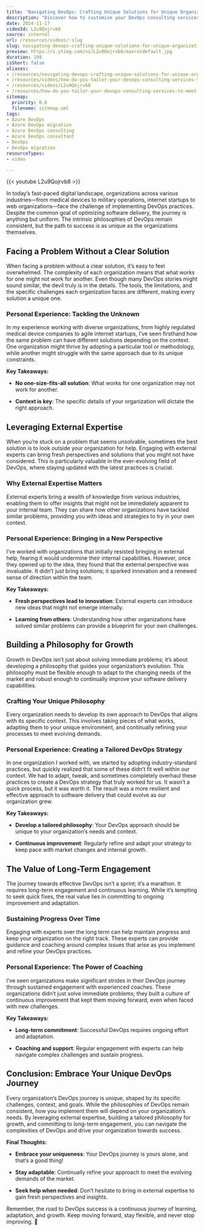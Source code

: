 ```yaml
---
title: 'Navigating DevOps: Crafting Unique Solutions for Unique Organizations'
description: "Discover how to customise your DevOps consulting services for unique organisational needs, fostering continuous improvement and incremental growth. \U0001F680\U0001F4C8"
date: 2024-11-17
videoId: L2u9Qojrvb8
source: internal
url: /resources/videos/:slug
slug: navigating-devops-crafting-unique-solutions-for-unique-organizations
preview: https://i.ytimg.com/vi/L2u9Qojrvb8/maxresdefault.jpg
duration: 198
isShort: false
aliases:
- /resources/navigating-devops-crafting-unique-solutions-for-unique-organizations
- /resources/videos/how-do-you-tailor-your-devops-consulting-services-to-meet-the-unique-needs-of-different-organization
- /resources/videos/L2u9Qojrvb8
- /resources/how-do-you-tailor-your-devops-consulting-services-to-meet-the-unique-needs-of-different-organization
sitemap:
  priority: 0.6
  filename: sitemap.xml
tags:
- Azure DevOps
- Azure DevOps migration
- Azure DevOps consulting
- Azure DevOps consultant
- DevOps
- DevOps migration
resourceTypes:
- video

---
```

{{< youtube L2u9Qojrvb8 >}}

In today’s fast-paced digital landscape, organizations across various industries—from medical devices to military operations, internet startups to web organizations—face the challenge of implementing DevOps practices. Despite the common goal of optimizing software delivery, the journey is anything but uniform. The intrinsic philosophies of DevOps remain consistent, but the path to success is as unique as the organizations themselves.

## **Facing a Problem Without a Clear Solution**

When facing a problem without a clear solution, it’s easy to feel overwhelmed. The complexity of each organization means that what works for one might not work for another. Even though many DevOps stories might sound similar, the devil truly is in the details. The tools, the limitations, and the specific challenges each organization faces are different, making every solution a unique one.

### **Personal Experience: Tackling the Unknown**

In my experience working with diverse organizations, from highly regulated medical device companies to agile internet startups, I’ve seen firsthand how the same problem can have different solutions depending on the context. One organization might thrive by adopting a particular tool or methodology, while another might struggle with the same approach due to its unique constraints.

**Key Takeaways:**

- **No one-size-fits-all solution**: What works for one organization may not work for another.

- **Context is key**: The specific details of your organization will dictate the right approach.

## **Leveraging External Expertise**

When you’re stuck on a problem that seems unsolvable, sometimes the best solution is to look outside your organization for help. Engaging with external experts can bring fresh perspectives and solutions that you might not have considered. This is particularly valuable in the ever-evolving field of DevOps, where staying updated with the latest practices is crucial.

### **Why External Expertise Matters**

External experts bring a wealth of knowledge from various industries, enabling them to offer insights that might not be immediately apparent to your internal team. They can share how other organizations have tackled similar problems, providing you with ideas and strategies to try in your own context.

### **Personal Experience: Bringing in a New Perspective**

I’ve worked with organizations that initially resisted bringing in external help, fearing it would undermine their internal capabilities. However, once they opened up to the idea, they found that the external perspective was invaluable. It didn’t just bring solutions; it sparked innovation and a renewed sense of direction within the team.

**Key Takeaways:**

- **Fresh perspectives lead to innovation**: External experts can introduce new ideas that might not emerge internally.

- **Learning from others**: Understanding how other organizations have solved similar problems can provide a blueprint for your own challenges.

## **Building a Philosophy for Growth**

Growth in DevOps isn’t just about solving immediate problems; it’s about developing a philosophy that guides your organization’s evolution. This philosophy must be flexible enough to adapt to the changing needs of the market and robust enough to continually improve your software delivery capabilities.

### **Crafting Your Unique Philosophy**

Every organization needs to develop its own approach to DevOps that aligns with its specific context. This involves taking pieces of what works, adapting them to your unique environment, and continually refining your processes to meet evolving demands.

### **Personal Experience: Creating a Tailored DevOps Strategy**

In one organization I worked with, we started by adopting industry-standard practices, but quickly realized that some of these didn’t fit well within our context. We had to adapt, tweak, and sometimes completely overhaul these practices to create a DevOps strategy that truly worked for us. It wasn’t a quick process, but it was worth it. The result was a more resilient and effective approach to software delivery that could evolve as our organization grew.

**Key Takeaways:**

- **Develop a tailored philosophy**: Your DevOps approach should be unique to your organization’s needs and context.

- **Continuous improvement**: Regularly refine and adapt your strategy to keep pace with market changes and internal growth.

## **The Value of Long-Term Engagement**

The journey towards effective DevOps isn’t a sprint; it’s a marathon. It requires long-term engagement and continuous learning. While it’s tempting to seek quick fixes, the real value lies in committing to ongoing improvement and adaptation.

### **Sustaining Progress Over Time**

Engaging with experts over the long term can help maintain progress and keep your organization on the right track. These experts can provide guidance and coaching around complex issues that arise as you implement and refine your DevOps practices.

### **Personal Experience: The Power of Coaching**

I’ve seen organizations make significant strides in their DevOps journey through sustained engagement with experienced coaches. These organizations didn’t just solve immediate problems; they built a culture of continuous improvement that kept them moving forward, even when faced with new challenges.

**Key Takeaways:**

- **Long-term commitment**: Successful DevOps requires ongoing effort and adaptation.

- **Coaching and support**: Regular engagement with experts can help navigate complex challenges and sustain progress.

## **Conclusion: Embrace Your Unique DevOps Journey**

Every organization’s DevOps journey is unique, shaped by its specific challenges, context, and goals. While the philosophies of DevOps remain consistent, how you implement them will depend on your organization’s needs. By leveraging external expertise, building a tailored philosophy for growth, and committing to long-term engagement, you can navigate the complexities of DevOps and drive your organization towards success.

**Final Thoughts:**

- **Embrace your uniqueness**: Your DevOps journey is yours alone, and that’s a good thing!

- **Stay adaptable**: Continually refine your approach to meet the evolving demands of the market.

- **Seek help when needed**: Don’t hesitate to bring in external expertise to gain fresh perspectives and insights.

Remember, the road to DevOps success is a continuous journey of learning, adaptation, and growth. Keep moving forward, stay flexible, and never stop improving. 🚀
